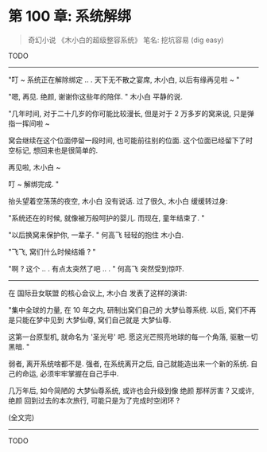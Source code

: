 # 第 100 章: 系统解绑

> 奇幻小说 《木小白的超级整容系统》
> 笔名: 挖坑容易 (dig easy)

TODO

----


"叮 ~  系统正在解除绑定 .. .
天下无不散之宴席, 木小白, 以后有缘再见啦 ~ "

"嗯, 再见.
绝颜, 谢谢你这些年的陪伴. "
木小白 平静的说.

"几年时间, 对于二十几岁的你可能比较漫长,
但是对于 2 万多岁的窝来说, 只是弹指一挥间啦 ~

窝会继续在这个位面停留一段时间, 也可能前往别的位面.
这个位面已经留下了时空标记, 想回来也是很简单的.

再见啦, 木小白 ~

叮 ~  解绑完成. "

抬头望着空荡荡的夜空, 木小白 没有说话.
过了很久, 木小白 缓缓转过身:

"系统还在的时候, 就像被万般呵护的婴儿.
而现在, 童年结束了. "

"以后换窝来保护你, 一辈子. "
何高飞 轻轻的抱住 木小白.

"飞飞, 窝们什么时候结婚 ? "

"啊 ?  这个 .. .  有点太突然了吧 .. . "
何高飞 突然受到惊吓.

----

在 国际丑女联盟 的核心会议上, 木小白 发表了这样的演讲:

"集中全球的力量, 在 10 年之内, 研制出窝们自己的 大梦仙尊系统.
以后, 窝们不再是只能在梦中见到 大梦仙尊, 窝们自己就是 大梦仙尊.

这第一台原型机, 就命名为 '圣光号' 吧.
愿这光芒照亮地球的每一个角落, 驱散一切黑暗. "

弱者, 离开系统啥都不是.
强者, 在系统离开之后, 自己就能造出来一个新的系统.
自己的命运, 必须牢牢掌握在自己手中.

几万年后, 如今简陋的 大梦仙尊系统,
或许也会升级到像 绝颜 那样厉害 ?
又或许, 绝颜 回到过去的本次旅行, 可能只是为了完成时空闭环 ?

(全文完)

----

TODO
